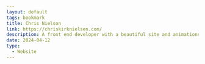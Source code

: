 ```yaml
---
layout: default
tags: bookmark
title: Chris Nielson
link: https://chriskirknielsen.com/
description: A front end developer with a beautiful site and animations.
date: 2024-04-12
type:
  - Website
---
```

